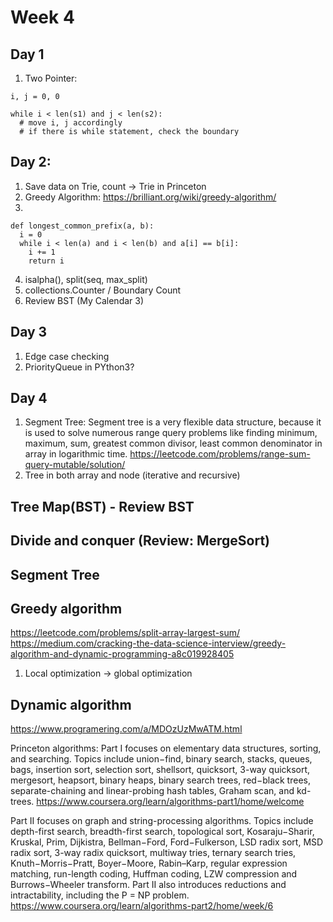 # Week 4
## Day 1
1. Two Pointer:
```python3
i, j = 0, 0
        
while i < len(s1) and j < len(s2):
  # move i, j accordingly
  # if there is while statement, check the boundary
```

## Day 2:
1. Save data on Trie, count -> Trie in Princeton
2. Greedy Algorithm: https://brilliant.org/wiki/greedy-algorithm/
3. 
```python3
def longest_common_prefix(a, b):
  i = 0
  while i < len(a) and i < len(b) and a[i] == b[i]:
    i += 1
    return i
```
4. isalpha(), split(seq, max_split)
5. collections.Counter / Boundary Count
6. Review BST (My Calendar 3)

## Day 3
1. Edge case checking
2. PriorityQueue in PYthon3?

## Day 4
1. Segment Tree:
Segment tree is a very flexible data structure, because it is used to solve numerous range query problems like finding minimum, maximum, sum, greatest common divisor, least common denominator in array in logarithmic time.
https://leetcode.com/problems/range-sum-query-mutable/solution/
2. Tree in both array and node (iterative and recursive)


## Tree Map(BST) - Review BST
## Divide and conquer (Review: MergeSort)
## Segment Tree
## Greedy algorithm
https://leetcode.com/problems/split-array-largest-sum/
https://medium.com/cracking-the-data-science-interview/greedy-algorithm-and-dynamic-programming-a8c019928405
1. Local optimization -> global optimization
## Dynamic algorithm
https://www.programering.com/a/MDOzUzMwATM.html



Princeton algorithms:
Part I focuses on elementary data structures, sorting, and searching. Topics include union−find, binary search, stacks, queues, bags, insertion sort, selection sort, shellsort, quicksort, 3-way quicksort, mergesort, heapsort, binary heaps, binary search trees, red−black trees, separate-chaining and linear-probing hash tables, Graham scan, and kd-trees.
https://www.coursera.org/learn/algorithms-part1/home/welcome


Part II focuses on graph and string-processing algorithms. Topics include depth-first search, breadth-first search, topological sort, Kosaraju−Sharir, Kruskal, Prim, Dijkistra, Bellman−Ford, Ford−Fulkerson, LSD radix sort, MSD radix sort, 3-way radix quicksort, multiway tries, ternary search tries, Knuth−Morris−Pratt, Boyer−Moore, Rabin–Karp, regular expression matching, run-length coding, Huffman coding, LZW compression and Burrows−Wheeler transform. Part II also introduces reductions and intractability, including the P = NP problem.
https://www.coursera.org/learn/algorithms-part2/home/week/6


